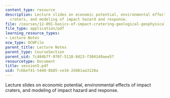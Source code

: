 ```yaml
---
content_type: resource
description: Lecture slides on economic potential, environmental effects of impact
  craters, and modeling of impact hazard and response.
file: /courses/12-091-basics-of-impact-cratering-geological-geophysical-geochemical-environmental-studies-of-some-impact-craters-of-the-earth-january-iap-2008/fcbbef4154408b85ce342d481aa3128a_session5.pdf
file_type: application/pdf
learning_resource_types:
- Lecture Notes
ocw_type: OCWFile
parent_title: Lecture Notes
parent_type: CourseSection
parent_uid: 7c484b7f-9707-5118-8d23-f304149aee57
resourcetype: Document
title: session5.pdf
uid: fcbbef41-5440-8b85-ce34-2d481aa3128a
---
```

Lecture slides on economic potential, environmental effects of impact craters, and modeling of impact hazard and response.


